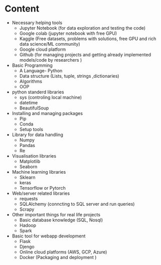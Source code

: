 # Content
- Necessary helping tools
  - Jupyter Notebook (for data exploration and testing the code)
  - Google colab (jupyter notebook with free GPU)
  - Kaggle (Free datasets, problems with solutions, free GPU and rich data science/ML community)
  - Google cloud platform
  - Github (for managing projects and getting already implemented models/code by researchers )
- Basic Programming
  - A Language- Python
  - Data structure (Lists, tuple, strings ,dictionaries)  
  - Algorithms
  - OOP
- python standerd libraries
  - sys (controling local machine)
  - datetime
  - BeautifulSoup
- Installing and managing packages
  - Pip
  - Conda
  - Setup tools
- Library for data handling
  - Numpy
  - Pandas
  - Re
- Visualisation libraries
  - Matplotlib
  - Seaborn
- Machine learning libraries
  - Sklearn
  - keras
  - Tensorflow or Pytorch
- Web/server related libraries
  - requests
  - SQLAlchemy (conncting to SQL server and run queries)
  - Scrapy
- Other important things for real life projects
  - Basic database knowledge (SQL, Nosql)
  - Hadoop
  - Spark
- Basic tool for webapp development
  - Flask
  - Djengo
  - Online cloud platforms (AWS, GCP, Azure)
  - Docker (Packaging and deployment ) 

